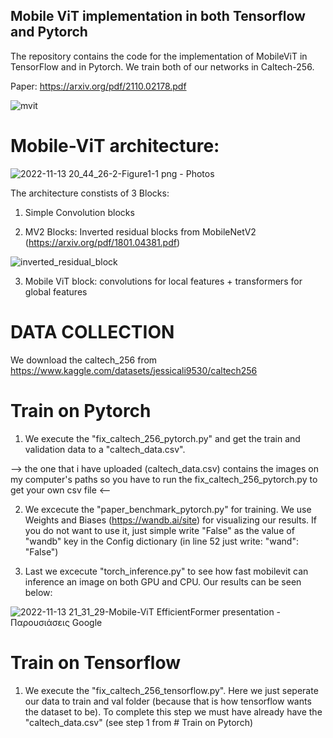 ## Mobile ViT implementation in both Tensorflow and Pytorch

The repository contains the code for the implementation of MobileViT in TensorFlow and in Pytorch. 
We train both of our networks in Caltech-256.

Paper: https://arxiv.org/pdf/2110.02178.pdf


![mvit](https://user-images.githubusercontent.com/65830412/201538565-090cfb7a-822f-48cb-9197-c687d61e9541.gif)

# Mobile-ViT architecture: 

![2022-11-13 20_44_26-2-Figure1-1 png ‎- Photos](https://user-images.githubusercontent.com/65830412/201538771-76ecfe36-fb08-4f05-aa01-9084f382a3b0.png)

 
The architecture constists of 3 Blocks:
 1) Simple Convolution blocks
 
 2) MV2 Blocks: Inverted residual blocks from MobileNetV2 (https://arxiv.org/pdf/1801.04381.pdf)

![inverted_residual_block](https://user-images.githubusercontent.com/65830412/201540063-40e3518b-358b-4f0b-a722-f50013088e57.jpg)

 
 3) Mobile ViT block: convolutions for local features + transformers for global features


# DATA COLLECTION
We download the caltech_256 from https://www.kaggle.com/datasets/jessicali9530/caltech256

# Train on Pytorch

1) We execute the "fix_caltech_256_pytorch.py" and get the train and validation data to a "caltech_data.csv". 

--> the one that i have uploaded (caltech_data.csv) contains the images on my computer's paths so you have to run the fix_caltech_256_pytorch.py to get your own csv file <--

2) We excecute the "paper_benchmark_pytorch.py" for training. We use Weights and Biases (https://wandb.ai/site) for visualizing our results. If you do not want to use it, just simple write "False" as the value of "wandb" key in the Config dictionary (in line 52 just write: "wand": "False")

3) Last we excecute "torch_inference.py" to see how fast mobilevit can inference an image on both GPU and CPU. Our results can be seen below:

![2022-11-13 21_31_29-Mobile-ViT   EfficientFormer presentation - Παρουσιάσεις Google](https://user-images.githubusercontent.com/65830412/201540580-2adcb5c0-8574-4be8-b358-79c88f5da730.png)

# Train on Tensorflow

1) We execute the "fix_caltech_256_tensorflow.py". Here we just seperate our data to train and val folder (because that is how tensorflow wants the dataset to be). To complete this step we must have already have the "caltech_data.csv" (see step 1 from # Train on Pytorch)
